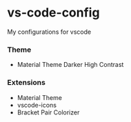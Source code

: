 # vs-code-config
My configurations for vscode 


### Theme
- Material Theme Darker High Contrast

### Extensions
- Material Theme
- vscode-icons
- Bracket Pair Colorizer
